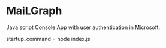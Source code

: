 # MaiLGraph
Java script Console App with user authentication in Microsoft. 

startup_command = node index.js

